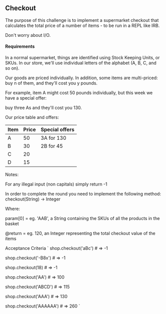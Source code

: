 ## Checkout
The purpose of this challenge is to implement a supermarket checkout that calculates the total price of a number of items - to be run in a REPL like IRB. 

Don't worry about I/O.

#### Requirements
In a normal supermarket, things are identified using Stock Keeping Units, or SKUs. In our store, we'll use individual letters of the alphabet (A, B, C, and so on). 

Our goods are priced individually. In addition, some items are multi-priced: buy n of them, and they'll cost you y pounds.

For example, item A might cost 50 pounds individually, but this week we have a special offer:

buy three As and they'll cost you 130.

Our price table and offers:

| Item | Price | Special offers |
|------|-------|----------------|
| A    | 50    | 3A for 130     |
| B    | 30    | 2B for 45      |
| C    | 20    |                |
| D    | 15    |                |


Notes:

For any illegal input (non capitals) simply return -1

In order to complete the round you need to implement the following method: checkout(String) -> Integer

Where:

param[0] = eg. 'AAB', a String containing the SKUs of all the products in the basket

@return = eg. 120, an Integer representing the total checkout value of the items

Acceptance Criteria
`
shop.checkout('aBc') # => -1

shop.checkout('-B8x') # => -1

shop.checkout(18) # => -1

shop.checkout('AA') # => 100

shop.checkout('ABCD') # => 115

shop.checkout('AAA') # => 130

shop.checkout('AAAAAA') # => 260
`
